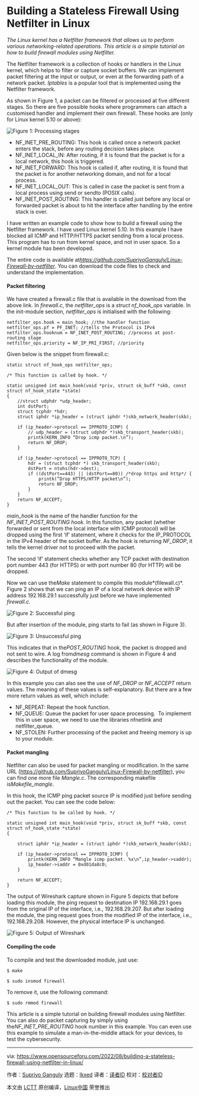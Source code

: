 [#]: subject: "Building a Stateless Firewall Using Netfilter in Linux"
[#]: via: "https://www.opensourceforu.com/2022/08/building-a-stateless-firewall-using-netfilter-in-linux/"
[#]: author: "Supriyo Ganguly https://www.opensourceforu.com/author/supriyo-ganguly/"
[#]: collector: "lkxed"
[#]: translator: " "
[#]: reviewer: " "
[#]: publisher: " "
[#]: url: " "

Building a Stateless Firewall Using Netfilter in Linux
======
*The Linux kernel has a Netfilter framework that allows us to perform various networking-related operations. This article is a simple tutorial on how to build firewall modules using Netfilter.*

The Netfilter framework is a collection of hooks or handlers in the Linux kernel, which helps to filter or capture socket buffers. We can implement packet filtering at the input or output, or even at the forwarding path of a network packet. *Iptables* is a popular tool that is implemented using the Netfilter framework.

As shown in Figure 1, a packet can be filtered or processed at five different stages. So there are five possible hooks where programmers can attach a customised handler and implement their own firewall. These hooks are (only for Linux kernel 5.10 or above):

![Figure 1: Processing stages][1]

* NF_INET_PRE_ROUTING: This hook is called once a network packet enters the stack, before any routing decision takes place.
* NF_INET_LOCAL_IN: After routing, if it is found that the packet is for a local network, this hook is triggered.
* NF_INET_FORWARD: This hook is called if, after routing, it is found that the packet is for another networking domain, and not for a local process.
* NF_INET_LOCAL_OUT: This is called in case the packet is sent from a local process using send or sendto (POSIX calls).
* NF_INET_POST_ROUTING: This handler is called just before any local or forwarded packet is about to hit the interface after handling by the entire stack is over.

I have written an example code to show how to build a firewall using the Netfilter framework. I have used Linux kernel 5.10. In this example I have blocked all ICMP and HTTP/HTTPS packet sending from a local process. This program has to run from kernel space, and not in user space. So a kernel module has been developed.

The entire code is available at*https://github.com/SupriyoGanguly/Linux-Firewall-by-netfilter*. You can download the code files to check and understand the implementation.

#### Packet filtering

We have created a firewall.c file that is available in the download from the above link. In *firewall.c*, the *netfilter_ops* is a *struct nf_hook_ops* variable. In the init-module section, *netfilter_ops* is initialised with the following:

```
netfilter_ops.hook = main_hook; //the handler function
netfilter_ops.pf = PF_INET; //tells the Protocol is IPv4
netfilter_ops.hooknum = NF_INET_POST_ROUTING; //process at post-routing stage
netfilter_ops.priority = NF_IP_PRI_FIRST; //priority
```

Given below is the snippet from firewall.c:

```
static struct nf_hook_ops netfilter_ops;

/* This function is called by hook. */

static unsigned int main_hook(void *priv, struct sk_buff *skb, const struct nf_hook_state *state)
{
    //struct udphdr *udp_header;
    int dstPort;
    struct tcphdr *hdr;
    struct iphdr *ip_header = (struct iphdr *)skb_network_header(skb);

    if (ip_header->protocol == IPPROTO_ICMP) {
        // udp_header = (struct udphdr *)skb_transport_header(skb);
        printk(KERN_INFO “Drop icmp packet.\n”);
        return NF_DROP;
    }

    if (ip_header->protocol == IPPROTO_TCP) {
        hdr = (struct tcphdr *) skb_transport_header(skb);
        dstPort = ntohs(hdr->dest);
        if ((dstPort==443) || (dstPort==80)) /*drop https and http*/ {
            printk(“Drop HTTPS/HTTP packet\n”);
            return NF_DROP;
        }
    }
    return NF_ACCEPT;
}
```

*main_hook* is the name of the handler function for the *NF_INET_POST_ROUTING hook*. In this function, any packet (whether forwarded or sent from the local interface with ICMP protocol) will be dropped using the first ‘if’ statement, where it checks for the IP_PROTOCOL in the IPv4 header of the socket buffer. As the hook is returning *NF_DROP*, it tells the kernel driver not to proceed with the packet.

The second ‘if’ statement checks whether any TCP packet with destination port number 443 (for HTTPS) or with port number 80 (for HTTP) will be dropped.

Now we can use the*Make* statement to compile this module*(filewall.c)*. Figure 2 shows that we can ping an IP of a local network device with IP address 192.168.29.1 successfully just before we have implemented *firewall.c.*

![Figure 2: Successful ping][2]

But after insertion of the module, ping starts to fail (as shown in Figure 3).

![Figure 3: Unsuccessful ping][3]

This indicates that in the*POST_ROUTING* hook, the packet is dropped and not sent to wire. A log from*dmesg* command is shown in Figure 4 and describes the functionality of the module.

![Figure 4: Output of dmesg][4]

In this example you can also see the use of *NF_DROP* or *NF_ACCEPT* return values. The meaning of these values is self-explanatory. But there are a few more return values as well, which include:

* NF_REPEAT: Repeat the hook function.
* NF_QUEUE: Queue the packet for user space processing.  To implement this in user space, we need to use the libraries nfnetlink and netfilter_queue.
* NF_STOLEN: Further processing of the packet and freeing memory is up to your module.

#### Packet mangling

Netfilter can also be used for packet mangling or modification. In the same URL (https://github.com/SupriyoGanguly/Linux-Firewall-by-netfilter), you can find one more file *Mangle.c*. The corresponding makefile is*Makefile_mangle*.

In this hook, the ICMP ping packet source IP is modified just before sending out the packet. You can see the code below:

```
/* This function to be called by hook. */

static unsigned int main_hook(void *priv, struct sk_buff *skb, const struct nf_hook_state *state)
{

    struct iphdr *ip_header = (struct iphdr *)skb_network_header(skb);

    if (ip_header->protocol == IPPROTO_ICMP) {
        printk(KERN_INFO “Mangle icmp packet. %x\n”,ip_header->saddr);
        ip_header->saddr = 0xd01da8c0;
    }

    return NF_ACCEPT;
}
```

The output of Wireshark capture shown in Figure 5 depicts that before loading this module, the ping request to destination IP 192.168.29.1 goes from the original IP of the interface, i.e., 192.168.29.207. But after loading the module, the ping request goes from the modified IP of the interface, i.e., 192.168.29.208. However, the physical interface IP is unchanged.

![Figure 5: Output of Wireshark][5]

#### Compiling the code

To compile and test the downloaded module, just use:

```
$ make

$ sudo insmod firewall
```

To remove it, use the following command:

```
$ sudo rmmod firewall
```

This article is a simple tutorial on building firewall modules using Netfilter. You can also do packet capturing by simply using the*NF_INET_PRE_ROUTING* hook number in this example. You can even use this example to simulate a man-in-the-middle attack for your devices, to test the cybersecurity.

--------------------------------------------------------------------------------

via: https://www.opensourceforu.com/2022/08/building-a-stateless-firewall-using-netfilter-in-linux/

作者：[Supriyo Ganguly][a]
选题：[lkxed][b]
译者：[译者ID](https://github.com/译者ID)
校对：[校对者ID](https://github.com/校对者ID)

本文由 [LCTT](https://github.com/LCTT/TranslateProject) 原创编译，[Linux中国](https://linux.cn/) 荣誉推出

[a]: https://www.opensourceforu.com/author/supriyo-ganguly/
[b]: https://github.com/lkxed
[1]: https://www.opensourceforu.com/wp-content/uploads/2022/06/Figure-1-Processing-stages.jpg
[2]: https://www.opensourceforu.com/wp-content/uploads/2022/06/Figure-2-Successful-ping.jpg
[3]: https://www.opensourceforu.com/wp-content/uploads/2022/06/Figure-3-Unsuccessful-ping.jpg
[4]: https://www.opensourceforu.com/wp-content/uploads/2022/06/Figure-4-Output-of-dmesg.jpg
[5]: https://www.opensourceforu.com/wp-content/uploads/2022/06/Figure-5-Output-of-Wireshark.jpg

